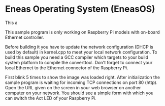 # Eneas Operating System (EneasOS)

This a     

  

This sample program is only working on Raspberry Pi models with on-board Ethernet controller.

Before building it you have to update the network configuration (DHCP is used by default) in kernel.cpp to meet your local network configuration. To build this sample you need a GCC compiler which targets to your build system platform to compile the converttool. Don't forget to connect your local Ethernet to the Ethernet connector of the Raspberry Pi.

First blink 5 times to show the image was loaded right. After initialization the sample program is waiting for incoming TCP connections on port 80 (http). Open the URL given on the screen in your web browser on another computer on your network. You should see a simple form with which you can switch the Act LED of your Raspberry Pi.
